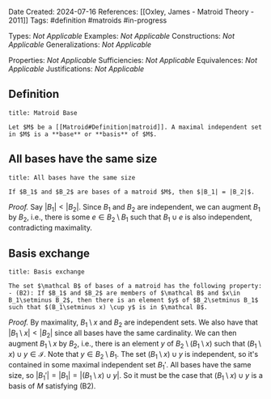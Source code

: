 Date Created: 2024-07-16
References: [[Oxley, James - Matroid Theory - 2011]]
Tags: #definition #matroids  #in-progress 

Types: <i>Not Applicable</i>
Examples: <i>Not Applicable</i>
Constructions: <i>Not Applicable</i>
Generalizations: <i>Not Applicable</i>

Properties: <i>Not Applicable</i>
Sufficiencies: <i>Not Applicable</i>
Equivalences: <i>Not Applicable</i>
Justifications: <i>Not Applicable</i>

## Definition

```ad-definition
title: Matroid Base

Let $M$ be a [[Matroid#Definition|matroid]]. A maximal independent set in $M$ is a **base** or **basis** of $M$.

```


## All bases have the same size

```ad-proposition
title: All bases have the same size

If $B_1$ and $B_2$ are bases of a matroid $M$, then $|B_1| = |B_2|$.
```

*Proof.* Say $|B_1| < |B_2|$. Since $B_1$ and $B_2$ are independent, we can augment $B_1$ by $B_2$, i.e., there is some $e\in B_2\setminus B_1$ such that $B_1 \cup e$ is also independent, contradicting maximality.

## Basis exchange

```ad-proposition
title: Basis exchange

The set $\mathcal B$ of bases of a matroid has the following property:
- (B2): If $B_1$ and $B_2$ are members of $\mathcal B$ and $x\in B_1\setminus B_2$, then there is an element $y$ of $B_2\setminus B_1$ such that $(B_1\setminus x) \cup y$ is in $\mathcal B$.
```

*Proof.* By maximality, $B_1 \setminus x$ and $B_2$ are independent sets. We also have that $|B_1\setminus x| < |B_2|$ since all bases have the same cardinality. We can then augment $B_1\setminus x$ by $B_2$, i.e., there is an element $y$ of $B_2 \setminus (B_1\setminus x)$ such that $(B_1\setminus x)\cup y \in \mathcal I$. Note that $y\in B_2\setminus B_1$. The set $(B_1\setminus x)\cup y$ is independent, so it's contained in some maximal independent set $B_1'$. All bases have the same size, so $|B_1'| = |B_1| = |(B_1\setminus x)\cup y|$. So it must be the case that $(B_1\setminus x) \cup y$ is a basis of $M$ satisfying (B2).